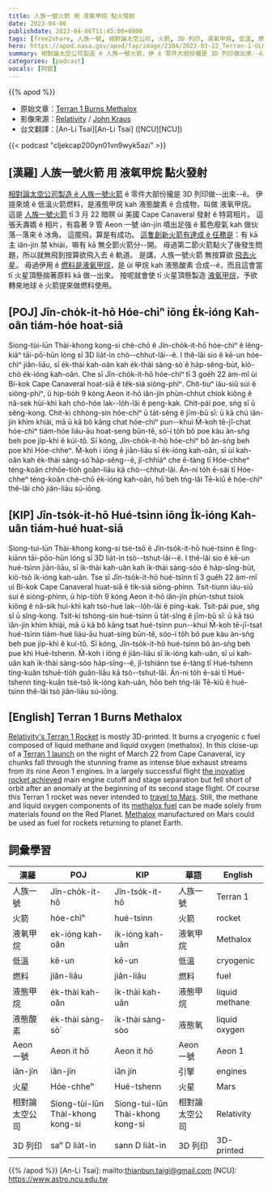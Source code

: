 ```yaml
---
title: 人族一號火箭 用 液氧甲烷 點火發射
date: 2023-04-06
publishdate: 2023-04-06T11:45:00+0800
tags: [free2share, 人族一號, 相對論太空公司, 火箭, 3D 列印, 液氧甲烷, 低溫, 燃料, 液態甲烷, 液態酸素, Aeon 一號, iăn-jín, 火星]
hero: https://apod.nasa.gov/apod/fap/image/2304/2023-03-22_Terran-1-GLHF_Kraus_thumb.jpg
summary: 相對論太空公司製造 ê 人族一號火箭，伊 ê 零件大部份攏是 3D 列印做出來--ê。
categories: [podcast]
vocals: [阿錕]
---
```


{{% apod %}}

- 原始文章：[Terran 1 Burns Methalox](https://apod.nasa.gov/apod/ap230406.html)
- 影像來源：[Relativity](https://www.relativityspace.com/) / [John Kraus](https://www.johnkrausphotos.com/)
- 台文翻譯：[An-Li Tsai][An-Li Tsai] ([NCU][NCU])

{{< podcast "cljekcap200yn01vn9wyk5azi" >}}

## [漢羅] 人族一號火箭 用 液氧甲烷 點火發射
[相對論太空公司製造 ê 人族一號火箭][Relativity's Terran 1 Rocket] ê 零件大部份攏是 3D 列印做--出來--ê。
伊提來燒 ê 低溫火箭燃料，是液態甲烷 kah 液態酸素 ê 合成物，叫做 液氧甲烷。
這是 [人族一號火箭][Terran 1 launch] tī 3 月 22 暗暝 ùi 美國 Cape Canaveral 發射 ê 特寫相片。
這張夭壽媠 ê 相片，有翕著 9 管 Aeon 一號 iăn-jín 噴出足強 ê 藍色廢氣 kah 做伙落--落來 ê 冰角。
這擺飛，算是有成功。
[這隻創新火箭有達成 ê 任務是][the inovative rocket achieved]：有 kā 主 iăn-jín 禁 khiài，嘛有 kā 無仝節火箭分--開。
毋過第二節火箭點火了後發生問題，所以就無飛到按算欲飛入去 ê 軌道。
是講，人族一號火箭 無按算欲 [飛去火星][travel to Mars]。
毋過伊用 ê [燃料是液氧甲烷][methalox fuel]，是 ùi 甲烷 kah 液態酸素 合成--ê，而且這會當 tī 火星頂懸揣著原料 kā 做--出來。
按呢就會使 tī 火星頂懸製造 [液氧甲烷][Methalox]，予欲轉來地球 ê 火箭提來做燃料使用。

## [POJ] Jîn-cho̍k-it-hō Hóe-chìⁿ iōng E̍k-ióng Kah-oân tiám-hóe hoat-siā
Siong-tùi-lūn Thài-khong kong-si chè-chō ê Jîn-cho̍k-it-hō hóe-chìⁿ ê lêng-kiāⁿ tāi-pō͘-hūn lóng sī 3D lia̍t-ìn chò--chhut-lâi--ê.
I thê-lâi sio ê kē-un hóe-chìⁿ jiân-liāu, sī e̍k-thài kah-oân kah e̍k-thài sàng-sò͘ ê ha̍p-sêng-bu̍t, kiò-chò e̍k-ióng kah-oân.
Che sī Jîn-cho̍k-it-hō hóe-chìⁿ tī 3 goe̍h 22 àm-mî ùi Bí-kok Cape Canaveral hoat-siā ê te̍k-siá siòng-phìⁿ.
Chit-tiuⁿ iáu-siū súi ê siòng-phìⁿ, ū hip-tio̍h 9 kóng Aeon it-hō iăn-jín phùn-chhut chiok kiông ê nâ-sek hùi-khì kah chò-hóe lak--lo̍h-lâi ê peng-kak.
Chit-pái poe, sǹg sī ū sêng-kong.
Chit-ki chhòng-sin hóe-chìⁿ ū ta̍t-sêng ê jīm-bū sī: ū kā chú iăn-jín khìm khiài, mā ū kā bô kāng chat hóe-chìⁿ pun--khui
M̄-koh tē-jī-chat hóe-chìⁿ tiám-hóe liáu-āu hoat-seng būn-tê, só͘-í to̍h bô poe kàu àn-sǹg beh poe ji̍p-khì ê kúi-tō.
Sī kóng, Jîn-cho̍k-it-hō hóe-chìⁿ bô àn-sǹg beh poe khì Hóe-chheⁿ.
M̄-koh i iōng ê jiân-liāu sī e̍k-ióng kah-oân, sī ùi kah-oân kah e̍k-thài sàng-sò͘ ha̍p-sêng--ê, jî-chhiáⁿ che ē-tàng tī Hóe-chheⁿ téng-koân chhōe-tio̍h goân-liāu kā chò--chhut-lâi.
Án-ni to̍h ē-sái tī Hóe-chheⁿ téng-koân chè-chō e̍k-ióng kah-oân, hō͘ beh tńg-lâi Tē-kiû ê hóe-chìⁿ thê-lâi chò jiân-liāu sú-iōng.

## [KIP] Jîn-tso̍k-it-hō Hué-tsìnn iōng I̍k-ióng Kah-uân tiám-hué huat-siā
Siong-tuì-lūn Thài-khong kong-si tsè-tsō ê Jîn-tso̍k-it-hō hué-tsìnn ê lîng-kiānn tāi-pōo-hūn lóng sī 3D lia̍t-ìn tsò--tshut-lâi--ê.
I thê-lâi sio ê kē-un hué-tsìnn jiân-liāu, sī i̍k-thài kah-uân kah i̍k-thài sàng-sòo ê ha̍p-sîng-bu̍t, kiò-tsò i̍k-ióng kah-uân.
Tse sī Jîn-tso̍k-it-hō hué-tsìnn tī 3 gue̍h 22 àm-mî uì Bí-kok Cape Canaveral huat-siā ê ti̍k-siá siòng-phìnn.
Tsit-tiunn iáu-siū suí ê siòng-phìnn, ū hip-tio̍h 9 kóng Aeon it-hō iăn-jín phùn-tshut tsiok kiông ê nâ-sik huì-khì kah tsò-hué lak--lo̍h-lâi ê ping-kak.
Tsit-pái pue, sǹg sī ū sîng-kong.
Tsit-ki tshòng-sin hué-tsìnn ū ta̍t-sîng ê jīm-bū sī: ū kā tsú iăn-jín khìm khiài, mā ū kā bô kāng tsat hué-tsìnn pun--khui
M̄-koh tē-jī-tsat hué-tsìnn tiám-hué liáu-āu huat-sing būn-tê, sóo-í to̍h bô pue kàu àn-sǹg beh pue ji̍p-khì ê kuí-tō.
Sī kóng, Jîn-tso̍k-it-hō hué-tsìnn bô àn-sǹg beh pue khì Hué-tshenn.
M̄-koh i iōng ê jiân-liāu sī i̍k-ióng kah-uân, sī uì kah-uân kah i̍k-thài sàng-sòo ha̍p-sîng--ê, jî-tshiánn tse ē-tàng tī Hué-tshenn tíng-kuân tshuē-tio̍h guân-liāu kā tsò--tshut-lâi.
Án-ni to̍h ē-sái tī Hué-tshenn tíng-kuân tsè-tsō i̍k-ióng kah-uân, hōo beh tńg-lâi Tē-kiû ê hué-tsìnn thê-lâi tsò jiân-liāu sú-iōng.

## [English] Terran 1 Burns Methalox
[Relativity's Terran 1 Rocket][Relativity's Terran 1 Rocket] is mostly 3D-printed.
It burns a cryogenic c fuel composed of liquid methane and liquid oxygen (methalox).
In this close-up of a [Terran 1 launch][Terran 1 launch] on the night of March 22 from Cape Canaveral, icy chunks fall through the stunning frame as intense blue exhaust streams from its nine Aeon 1 engines.
In a largely successful flight [the inovative rocket achieved][the inovative rocket achieved] main engine cutoff and stage separation but fell short of orbit after an anomaly at the beginning of its second stage flight.
Of course this Terran 1 rocket was never intended to [travel to Mars][travel to Mars].
Still, the methane and liquid oxygen components of its [methalox fuel][methalox fuel] can be made solely from materials found on the Red Planet.
[Methalox][Methalox] manufactured on Mars could be used as fuel for rockets returning to planet Earth.

## 詞彙學習

|漢羅|POJ|KIP|華語|English|
|-|-|-|-|-|
|人族一號|Jîn-cho̍k-it-hō|Jîn-tso̍k-it-hō|人族一號|Terran 1|
|火箭|hóe-chìⁿ|hué-tsìnn|火箭|rocket|
|液氧甲烷|ek-ióng kah-oân|ik-ióng kah-uân|液氧甲烷|Methalox|
|低溫|kē-un|kē-un|低溫|cryogenic|
|燃料|jiân-liāu|jiân-liāu|燃料|fuel|
|液態甲烷|e̍k-thài kah-oân|i̍k-thài kah-uân|液態甲烷|liquid methane|
|液態酸素|e̍k-thài sàng-sò͘|i̍k-thài sàng-sòo|液態氧|liquid oxygen|
|Aeon 一號|Aeon it hō|Aeon it hō|Aeon 一號|Aeon 1|
|iăn-jín|iăn-jín|ia̋n jín|引擎|engines|
|火星|Hóe-chheⁿ|Hué-tshenn|火星|Mars|
|相對論太空公司|Siong-tùi-lūn Thài-khong kong-si|Siong-tuì-lūn Thài-khong kong-si|相對論太空公司|Relativity|
|3D 列印|saⁿ D lia̍t-ìn|sann D lia̍t-ìn|3D 列印|3D-printed|

{{% /apod %}}
[An-Li Tsai]: mailto:thianbun.taigi@gmail.com
[NCU]: https://www.astro.ncu.edu.tw

[copyright]: https://apod.nasa.gov/apod/fap/lib/about_apod.html#srapply
[License]: https://creativecommons.org/licenses/by/2.0/

[Relativity's Terran 1 Rocket]:https://www.relativityspace.com/rockets
[Terran 1 launch]:https://www.relativityspace.com/
[the inovative rocket achieved]:https://www.universetoday.com/160699/success-and-failure-relativity-space-launches-its-terran-1-but-the-rocket-fails-to-reach-orbit-however-the-launch-photos-are-incredible/
[travel to Mars]:https://mars.nasa.gov/
[methalox fuel]:https://en.wikipedia.org/wiki/Liquid_rocket_propellant#Methane
[Methalox]:https://www.nasa.gov/centers/marshall/news/releases/2015/nasa-tests-methane-powered-engine-components-for-next-generation-landers.html
